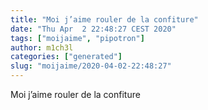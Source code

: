 ```yaml
---
title: "Moi j’aime rouler de la confiture"
date: "Thu Apr  2 22:48:27 CEST 2020"
tags: ["moijaime", "pipotron"]
author: m1ch3l
categories: ["generated"]
slug: "moijaime/2020-04-02-22:48:27"
---
```


Moi j’aime rouler de la confiture
